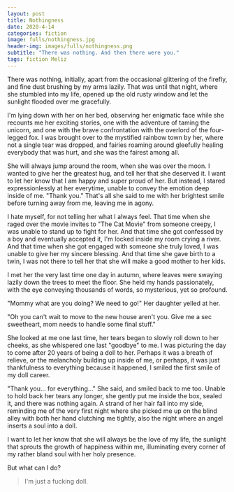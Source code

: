 ```yaml
---
layout: post
title: Nothingness
date: 2020-4-14
categories: fiction
image: fulls/nothingness.jpg
header-img: images/fulls/nothingness.png
subtitle: "There was nothing. And then there were you."
tags: fiction Meliz
---
```

There was nothing, initially, apart from the occasional glittering of the firefly, and fine dust brushing by my arms lazily. That was until that night, where she stumbled into my life, opened up the old rusty window and let the sunlight flooded over me gracefully.

I'm lying down with her on her bed, observing her enigmatic face while she recounts me her exciting stories, one with the adventure of taming the unicorn, and one with the brave confrontation with the overlord of the four-legged fox. I was brought over to the mystified rainbow town by her, where not a single tear was dropped, and fairies roaming around gleefully healing everybody that was hurt, and she was the fairest among all.

She will always jump around the room, when she was over the moon. I wanted to give her the greatest hug, and tell her that she deserved it. I want to let her know that I am happy and super proud of her. But instead, I stared expressionlessly at her everytime, unable to convey the emotion deep inside of me. "Thank you." That's all she said to me with her brightest smile before turning away from
me, leaving me in agony.

I hate myself, for not telling her what I always feel. That time when she raged over the movie invites to "The Cat Movie" from someone creepy, I was unable to stand up to fight for her. And that time she got confessed by a boy and eventually accepted it, I'm locked inside my room crying a river. And that time when she got engaged with someone she truly loved, I was unable to give her my sincere blessing. And that time she gave birth to a twin, I was not there to tell her that she
will make a good mother to her kids.

I met her the very last time one day in autumn, where leaves were swaying lazily down the trees to meet the floor. She held my hands passionately, with the eye conveying thousands of words, so mysterious, yet so profound.

"Mommy what are you doing? We need to go!" Her daughter yelled at her.

"Oh you can't wait to move to the new house aren't you. Give me a sec sweetheart, mom needs to handle some final stuff."

She looked at me one last time, her tears began to slowly roll down to her cheeks, as she whispered one last "goodbye" to me. I was picturing the day to come after 20 years of being a doll to her. Perhaps it was a breath of relieve, or the melancholy building up inside of me, or perhaps, it was just thankfulness to everything because it happened, I smiled the first smile of my doll career. 

"Thank you... for everything..." She said, and smiled back to me too. Unable to hold back her tears any longer, she gently put me inside the box, sealed it, and there was nothing again. A strand of her hair fall into my side, reminding me of the very first night where she picked me up on the blind alley with both her hand clutching me tightly, also the night where an angel inserts a soul into a doll.

I want to let her know that she will always be the love of my life, the sunlight that sprouts the growth of happiness within me, illuminating every corner of my rather bland soul with her holy presence.

But what can I do?

> I'm just a fucking doll.
